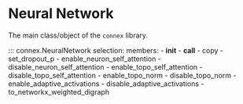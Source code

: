 # Neural Network

The main class/object of the `connex` library.

::: connex.NeuralNetwork
    selection:
        members:
            - __init__
            - __call__
            - copy
            - set_dropout_p
            - enable_neuron_self_attention
            - disable_neuron_self_attention
            - enable_topo_self_attention
            - disable_topo_self_attention
            - enable_topo_norm
            - disable_topo_norm
            - enable_adaptive_activations
            - disable_adaptive_activations
            - to_networkx_weighted_digraph